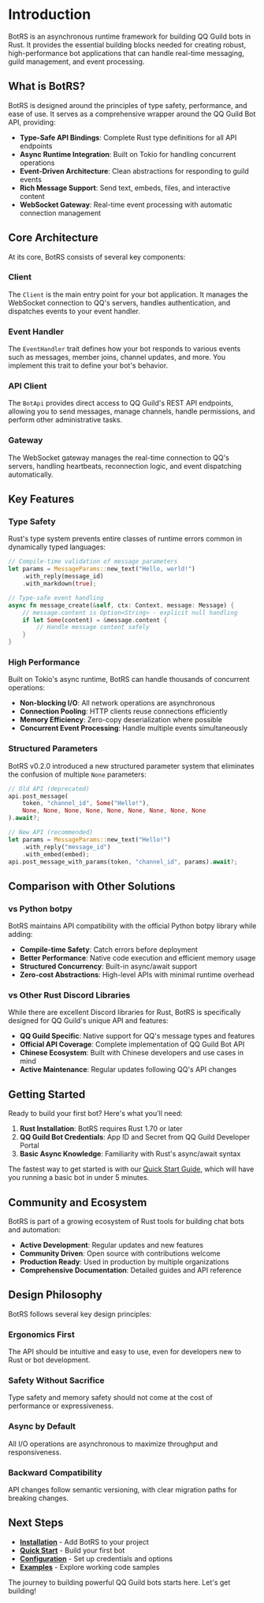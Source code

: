 # Introduction

BotRS is an asynchronous runtime framework for building QQ Guild bots in Rust. It provides the essential building blocks needed for creating robust, high-performance bot applications that can handle real-time messaging, guild management, and event processing.

## What is BotRS?

BotRS is designed around the principles of type safety, performance, and ease of use. It serves as a comprehensive wrapper around the QQ Guild Bot API, providing:

- **Type-Safe API Bindings**: Complete Rust type definitions for all API endpoints
- **Async Runtime Integration**: Built on Tokio for handling concurrent operations
- **Event-Driven Architecture**: Clean abstractions for responding to guild events
- **Rich Message Support**: Send text, embeds, files, and interactive content
- **WebSocket Gateway**: Real-time event processing with automatic connection management

## Core Architecture

At its core, BotRS consists of several key components:

### Client
The `Client` is the main entry point for your bot application. It manages the WebSocket connection to QQ's servers, handles authentication, and dispatches events to your event handler.

### Event Handler
The `EventHandler` trait defines how your bot responds to various events such as messages, member joins, channel updates, and more. You implement this trait to define your bot's behavior.

### API Client
The `BotApi` provides direct access to QQ Guild's REST API endpoints, allowing you to send messages, manage channels, handle permissions, and perform other administrative tasks.

### Gateway
The WebSocket gateway manages the real-time connection to QQ's servers, handling heartbeats, reconnection logic, and event dispatching automatically.

## Key Features

### Type Safety
Rust's type system prevents entire classes of runtime errors common in dynamically typed languages:

```rust
// Compile-time validation of message parameters
let params = MessageParams::new_text("Hello, world!")
    .with_reply(message_id)
    .with_markdown(true);

// Type-safe event handling
async fn message_create(&self, ctx: Context, message: Message) {
    // message.content is Option<String> - explicit null handling
    if let Some(content) = &message.content {
        // Handle message content safely
    }
}
```

### High Performance
Built on Tokio's async runtime, BotRS can handle thousands of concurrent operations:

- **Non-blocking I/O**: All network operations are asynchronous
- **Connection Pooling**: HTTP clients reuse connections efficiently
- **Memory Efficiency**: Zero-copy deserialization where possible
- **Concurrent Event Processing**: Handle multiple events simultaneously

### Structured Parameters
BotRS v0.2.0 introduced a new structured parameter system that eliminates the confusion of multiple `None` parameters:

```rust
// Old API (deprecated)
api.post_message(
    token, "channel_id", Some("Hello!"),
    None, None, None, None, None, None, None, None, None
).await?;

// New API (recommended)
let params = MessageParams::new_text("Hello!")
    .with_reply("message_id")
    .with_embed(embed);
api.post_message_with_params(token, "channel_id", params).await?;
```

## Comparison with Other Solutions

### vs Python botpy
BotRS maintains API compatibility with the official Python botpy library while adding:

- **Compile-time Safety**: Catch errors before deployment
- **Better Performance**: Native code execution and efficient memory usage
- **Structured Concurrency**: Built-in async/await support
- **Zero-cost Abstractions**: High-level APIs with minimal runtime overhead

### vs Other Rust Discord Libraries
While there are excellent Discord libraries for Rust, BotRS is specifically designed for QQ Guild's unique API and features:

- **QQ Guild Specific**: Native support for QQ's message types and features
- **Official API Coverage**: Complete implementation of QQ Guild Bot API
- **Chinese Ecosystem**: Built with Chinese developers and use cases in mind
- **Active Maintenance**: Regular updates following QQ's API changes

## Getting Started

Ready to build your first bot? Here's what you'll need:

1. **Rust Installation**: BotRS requires Rust 1.70 or later
2. **QQ Guild Bot Credentials**: App ID and Secret from QQ Guild Developer Portal
3. **Basic Async Knowledge**: Familiarity with Rust's async/await syntax

The fastest way to get started is with our [Quick Start Guide](/guide/quick-start), which will have you running a basic bot in under 5 minutes.

## Community and Ecosystem

BotRS is part of a growing ecosystem of Rust tools for building chat bots and automation:

- **Active Development**: Regular updates and new features
- **Community Driven**: Open source with contributions welcome
- **Production Ready**: Used in production by multiple organizations
- **Comprehensive Documentation**: Detailed guides and API reference

## Design Philosophy

BotRS follows several key design principles:

### Ergonomics First
The API should be intuitive and easy to use, even for developers new to Rust or bot development.

### Safety Without Sacrifice
Type safety and memory safety should not come at the cost of performance or expressiveness.

### Async by Default
All I/O operations are asynchronous to maximize throughput and responsiveness.

### Backward Compatibility
API changes follow semantic versioning, with clear migration paths for breaking changes.

## Next Steps

- **[Installation](/guide/installation)** - Add BotRS to your project
- **[Quick Start](/guide/quick-start)** - Build your first bot
- **[Configuration](/guide/configuration)** - Set up credentials and options
- **[Examples](/examples/getting-started)** - Explore working code samples

The journey to building powerful QQ Guild bots starts here. Let's get building!
